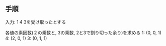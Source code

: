


## 手順
入力: 1 4 3を受け取ったとする

各値の素因数(２の乗数と, 3の乗数, 2と3で割り切った余り)を求める
1: (0, 0, 1)
4: (2, 0, 1)
3: (0, 1, 1)

